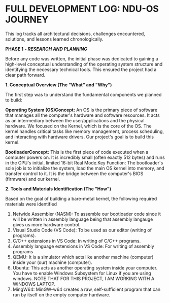 #  FULL DEVELOPMENT LOG: NDU-OS JOURNEY

This log tracks all architectural decisions, challenges encountered, solutions, and lessons learned chronologically.

**PHASE 1** **- _RESEARCH AND PLANNING_**

Before any code was written, the initial phase was dedicated to gaining a high-level conceptual understanding of the operating system structure and identifying the necessary technical tools. This ensured the project had a clear path forward.

**1. Conceptual Overview (The "What" and "Why")**

The first step was to understand the fundamental components we planned to build:

**Operating System (OS)Concept:** An OS is the primary piece of software that manages all the computer's hardware and software resources. It acts as an intermediary between the user/applications and the physical hardware. We focused on the Kernel, which is the core of the OS. The kernel handles critical tasks like memory management, process scheduling, and interacting with hardware drivers. Our project's goal is to build this kernel.

**BootloaderConcept:** This is the first piece of code executed when a computer powers on. It is incredibly small (often exactly 512 bytes) and runs in the CPU's initial, limited 16-bit Real Mode.Key Function: The bootloader's sole job is to initialize the system, load the main OS kernel into memory, and transfer control to it. It is the bridge between the computer's BIOS (firmware) and our kernel.

**2. Tools and Materials Identification (The "How")**

Based on the goal of building a bare-metal kernel, the following required materials were identified

1. Netwide Assembler (NASM): To assemble our bootloader code since it will be written in assembly language being that assembly langauge gives us more hardware control.
2. Visual Studio Code (VS Code): To be used as our editor (writing of programs).
3. C/C++ extensions in VS Code: In writing of C/C++ programs.
4. Assembly language extensions in VS Code: For writing of assembly programs
5. QEMU: It is a simulator which acts like another machine (computer) inside your (our) machine (computer).
6. Ubuntu: This acts as another operating system inside your computer. You have to enable Windows Subsystem for Linux if you are using windows. NOTE THAT FOR THIS PROJECT, I AM WORKING WITH A WINDOWS LAPTOP.
7. MingW64: MinGW-w64 creates a raw, self-sufficient program that can run by itself on the empty computer hardware.

